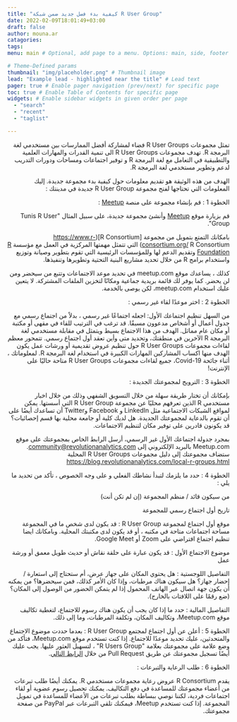 ```yaml
---
title: "كيفية بدء فصل جديد ضمن شبكة R User Group"
date: 2022-02-09T18:01:49+03:00
draft: false
author: mouna.ar
catagories:
tags:
menu: main # Optional, add page to a menu. Options: main, side, footer

# Theme-Defined params
thumbnail: "img/placeholder.png" # Thumbnail image
lead: "Example lead - highlighted near the title" # Lead text
pager: true # Enable pager navigation (prev/next) for specific page
toc: true # Enable Table of Contents for specific page
widgets: # Enable sidebar widgets in given order per page
  - "search"
  - "recent"
  - "taglist"

---
```


<style>
h1, h2, h3, h4, h5, h6 {
  direction: rtl;
}
p {
  direction: rtl;
}
</style>

تمثل مجموعات R User Groups فضاء لمشاركة أفضل الممارسات بين مستخدمي لغة البرمجة R. تهدف مجموعات R User Groups الى تنمية القدرات والمهارات العلمية والتطبيقية في التعامل مع لغة البرمجة R و توفير اجتماعات ومساحات ودورات التدريب لدعم وتطوير مستخدمي لغة البرمجة R.

الهدف من هذه الوثيقة هو تقديم معلومات حول كيفية بدء مجموعة جديدة. إليك المعلومات التي تحتاجها لفتح مجموعة R User Group جديدة في مدينتك :

الخطوة 1 : قم بإنشاء مجموعة على منصة [Meetup](https://www.meetup.com/) :

قم بزيارة موقع [Meetup](https://www.meetup.com/) وأنشئ مجموعة جديدة، على سبيل المثال "Tunis R User Group".

بامكانك التمتع بتمويل من مجموعة [R Consortium](https://www.r-consortium.org/ R Consortium) التي  تتمثل مهمتها المركزية في العمل مع مؤسسة [R Foundation](https://www.r-project.org/foundation/) وتقديم الدعم لها وللمؤسسات الرئيسية التي تقوم بتطوير وصيانة وتوزيع واستخدام برامج R من خلال تحديد مشاريع البنية التحتية وتطويرها وتنفيذها.

كذلك ، يساعدك موقع meetup.com في تحديد موعد الاجتماعات وتتبع من سيحضر ومن لن يحضر. كما يوفر لك قائمة بريدية جماعية ومكانًا لتخزين الملفات المشتركة. لا يتعين عليك استخدام meetup.com، لكن يوصى بالخدمة.

الخطوة 2 : اختر موعدًا لقاء غير رسمي :

من السهل تنظيم اجتماعك الأول: اجعله اجتماعًا غير رسمي ، بدلاً من اجتماع رسمي مع جدول أعمال أو أشخاص مدعوون مسبقًا. قد ترغب في الترتيب للقاء في مقهى أو مكتبة أو مكان عام مماثل. الهدف من هذا الاجتماع بسيط ويتمثل في مقابلة مستخدمي لغة البرمجة R الآخرين في منطقتك، وتحديد متى وأين تعقد أول اجتماع رسمي. تتمحور معظم لقاءات مجموعات R User Groups حول تنظيم عروض تقديمية أو ورشات عمل يكون الهدف منها اكساب المشاركين المهارات الكبيرة في استخدام لغة البرمجة R. لمعلوماتك ، أثناء جائحة Covid-19، جميع لقاءات مجموعات R User Groups  متاحة حاليًا على الإنترنت!

الخطوة 3 : الترويج لمجموعتك الجديدة :

بإمكانك أن تختار طريقة سهلة من خلال التسويق الشفهي وذلك من خلال اخبار مستخدمي R الذين تعرفهم محليًا عن مجموعة R User Group التي أسستها. يمكن لمواقع الشبكات الاجتماعية مثل LinkedIn و Facebook وTwitter أن تساعدك أيضًا على أن تقوم بالدعاية لمجموعتك الجديدة. هل لديك كلية أو جامعة محلية بها قسم إحصائيات؟ قد يكونون قادرين على توفير مكان لتنظيم الاجتماعات.

بمجرد جدولة اجتماعك الأول غير الرسمي، أرسل الرابط الخاص بمجموعتك على موقع Meetup.com بالبريد الإلكتروني إلى community@revolutionanalytics.com. ستضاف مجموعتك إلى دليل مجموعات R User Groups المحلية https://blog.revolutionanalytics.com/local-r-groups.html

الخطوة 4 : حدد ما يلزمك لتبدأ نشاطك الفعلي و على وجه الخصوص ، تأكد من تحديد ما يلي :

من سيكون قائد / منظم المجموعة (إن لم تكن أنت)

تاريخ أول اجتماع رسمي للمجموعة

موقع أول اجتماع لمجموعة R User Group : قد يكون لدى شخص ما في المجموعة مساحة اجتماعات متاحة في مكتبه ، أو قد يكون لدى مكتبتك المحلية. وبامكانك ايضا تنظيم اجتماع افتراضي على Zoom أو Google Meet.

موضوع الاجتماع الأول : قد يكون عبارة على حلقة نقاش أو حديث طويل معمق أو ورشة عمل

التفاصيل اللوجستية : هل يحتوي المكان على جهاز عرض، أم ستحتاج إلى استعارة / إحضار جهاز؟ هل سيكون هناك مرطبات، وإذا كان الأمر كذلك، فمن سيحضرها؟ من يمكنه أن يكون جهة اتصال عبر الهاتف المحمول إذا لم يتمكن الحضور من الوصول إلى المكان؟ (ضع رقمًا على اللافتات بالخارج).

التفاصيل المالية : حدد ما إذا كان يجب أن يكون هناك رسوم للاجتماع، لتغطية تكاليف موقع Meetup.com، وتكاليف المكان، وتكلفة المرطبات، وما إلى ذلك.


الخطوة 5 : أعلن عن أول اجتماع لمجتمع R User Group : بعدما حددت موضوع الاجتماع والمتحدثين، عليك تحديد موعدًا للاجتماع. إذا كنت تستخدم موقع  Meetup.com، فتأكد من وضع علامة على مجموعتك بعلامة "R Users Group" ، لتسهيل العثور عليها. يجب عليك أيضًا تسجيل مجموعتك عن طريق Pull Request 
من خلال [الرابط التالي](https://jumpingrivers.github.io/meetingsR/r-user-groups.html).


الخطوة 6 : طلب الرعاية والتبرعات :

 يقدم R Consortium عروض رعاية مجموعات مستخدمي R. يمكنك أيضًا طلب تبرعات من أعضاء مجموعتك للمساعدة في دفع التكاليف. يمكنك تحصيل رسوم عضوية أو لقاء اجتماعات فردية، لكننا نوصي ببساطة بطلب تبرعات من الأعضاء للمساعدة في تمويل المجموعة. إذا كنت تستخدم Meetup، فيمكنك تلقي التبرعات عبر PayPal من صفحة مجموعتك.



